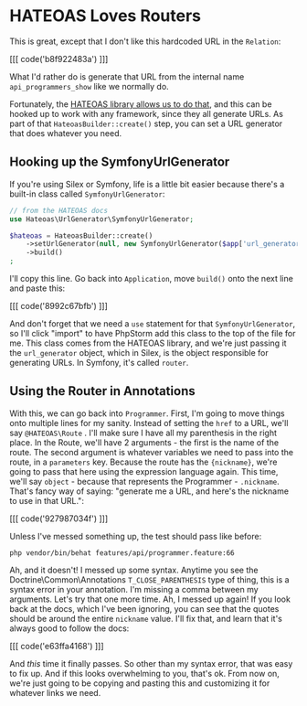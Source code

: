 # HATEOAS Loves Routers

This is great, except that I don't like this hardcoded URL in the `Relation`:

[[[ code('b8f922483a') ]]]

What I'd rather do is generate that URL from the internal name `api_programmers_show`
like we normally do.

Fortunately, the [HATEOAS library allows us to do that](http://hateoas-php.org/#url-generators),
and this can be hooked up to work with any framework, since they all generate
URLs. As part of that `HateoasBuilder::create()` step, you can set a URL generator
that does whatever you need.

## Hooking up the SymfonyUrlGenerator

If you're using Silex or Symfony, life is a little bit easier because there's
a built-in class called `SymfonyUrlGenerator`:

```php
// from the HATEOAS docs
use Hateoas\UrlGenerator\SymfonyUrlGenerator;

$hateoas = HateoasBuilder::create()
    ->setUrlGenerator(null, new SymfonyUrlGenerator($app['url_generator']))
    ->build()
;
```

I'll copy this line. Go back into `Application`, move `build()` onto the
next line and paste this:

[[[ code('8992c67bfb') ]]]

And don't forget that we need a `use` statement for that `SymfonyUrlGenerator`,
so I'll click "import" to have PhpStorm add this class to the top of the
file for me. This class comes from the HATEOAS library, and we're just passing
it the `url_generator` object, which in Silex, is the object responsible
for generating URLs. In Symfony, it's called `router`. 

## Using the Router in Annotations

With this, we can go back into `Programmer`. First, I'm going to move things
onto multiple lines for my sanity. Instead of setting the `href` to a URL,
we'll say `@HATEOAS\Route` . I'll make sure I have all my parenthesis in
the right place. In the Route, we'll have 2 arguments - the first is the
name of the route. The second argument is whatever variables we need to pass
into the route, in a `parameters` key. Because the route has the `{nickname}`,
we're going to pass that here using the expression language again. This time,
we'll say `object` - because that represents the Programmer - `.nickname`.
That's fancy way of saying: "generate me a URL, and here's the nickname to
use in that URL.":

[[[ code('927987034f') ]]]

Unless I've messed something up, the test should pass like before:

```
php vendor/bin/behat features/api/programmer.feature:66
```

Ah, and
it doesn't! I messed up some syntax. Anytime you see the Doctrine\Common\Annotations
`T_CLOSE_PARENTHESIS` type of thing, this is a syntax error in your annotation.
I'm missing a comma between my arguments. Let's try that one more time.
Ah, I messed up again! If you look back at the docs, which I've been ignoring,
you can see that the quotes should be around the entire `nickname` value.
I'll fix that, and learn that it's always good to follow the docs:

[[[ code('e63ffa4168') ]]]

And *this* time it finally passes. So other than my syntax error, that was
easy to fix up. And if this looks overwhelming to you, that's ok. From now on,
we're just going to be copying and pasting this and customizing it for whatever
links we need.
